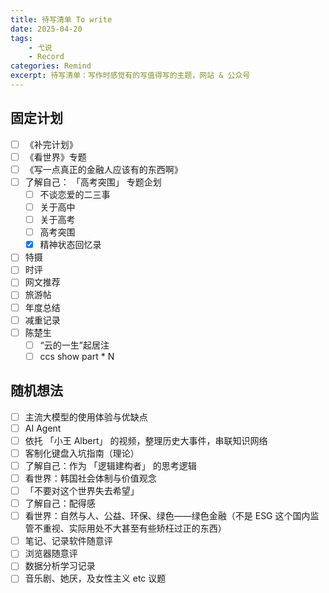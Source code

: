 ```yaml
---
title: 待写清单 To write
date: 2025-04-20
tags: 
	- 弋说
	- Record
categories: Remind
excerpt: 待写清单：写作时感觉有的写值得写的主题，网站 & 公众号
---
```



## 固定计划
- [ ] 《补完计划》
- [ ] 《看世界》专题
- [ ] 《写一点真正的金融人应该有的东西啊》
- [ ] 了解自己： 「高考突围」 专题企划
	- [ ] 不谈恋爱的二三事
	- [ ] 关于高中
	- [ ] 关于高考
	- [ ] 高考突围
	- [x] 精神状态回忆录
- [ ] 特摄
- [ ] 时评
- [ ] 网文推荐
- [ ] 旅游帖
- [ ] 年度总结
- [ ] 减重记录
- [ ] 陈楚生
	- [ ] “云的一生”起居注
	- [ ] ccs show part * N

## 随机想法
- [ ] 主流大模型的使用体验与优缺点
- [ ] AI Agent
- [ ] 依托 「小王 Albert」 的视频，整理历史大事件，串联知识网络
- [ ] 客制化键盘入坑指南（理论）
- [ ] 了解自己：作为 「逻辑建构者」 的思考逻辑
- [ ] 看世界：韩国社会体制与价值观念
- [ ]  「不要对这个世界失去希望」 
- [ ] 了解自己：配得感
- [ ] 看世界：自然与人、公益、环保、绿色——绿色金融（不是 ESG 这个国内监管不重视、实际用处不大甚至有些矫枉过正的东西）
- [ ] 笔记、记录软件随意评
- [ ] 浏览器随意评
- [ ] 数据分析学习记录
- [ ] 音乐剧、她厌，及女性主义 etc 议题